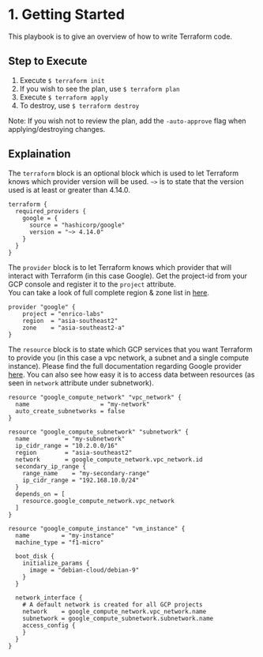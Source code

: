 # 1. Getting Started
This playbook is to give an overview of how to write Terraform code.  

## Step to Execute
1. Execute `$ terraform init`
2. If you wish to see the plan, use `$ terraform plan`
3. Execute `$ terraform apply`
4. To destroy, use `$ terraform destroy`

Note: If you wish not to review the plan, add the `-auto-approve` flag when applying/destroying changes.

## Explaination
The `terraform` block is an optional block which is used to let Terraform knows which provider version will be used. `~>` is to state that the version used is at least or greater than 4.14.0.
```
terraform {
  required_providers {
    google = {
      source = "hashicorp/google"
      version = "~> 4.14.0"
    }
  }
}
```

The `provider` block is to let Terraform knows which provider that will interact with Terraform (in this case Google). Get the project-id from your GCP console and register it to the `project` attribute.  
You can take a look of full complete region & zone list in [here](https://cloud.google.com/compute/docs/regions-zones).
```
provider "google" {
    project = "enrico-labs"
    region  = "asia-southeast2"
    zone    = "asia-southeast2-a"
}
```

The `resource` block is to state which GCP services that you want Terraform to provide you (in this case a vpc network, a subnet and a single compute instance). Please find the full documentation regarding Google provider [here](https://registry.terraform.io/providers/hashicorp/google/latest/docs). You can also see how easy it is to access data between resources (as seen in `network` attribute under subnetwork).
```
resource "google_compute_network" "vpc_network" {
  name                    = "my-network"
  auto_create_subnetworks = false
}

resource "google_compute_subnetwork" "subnetwork" {
  name          = "my-subnetwork"
  ip_cidr_range = "10.2.0.0/16"
  region        = "asia-southeast2"
  network       = google_compute_network.vpc_network.id
  secondary_ip_range {
    range_name    = "my-secondary-range"
    ip_cidr_range = "192.168.10.0/24"
  }
  depends_on = [
    resource.google_compute_network.vpc_network
  ]
}

resource "google_compute_instance" "vm_instance" {
  name         = "my-instance"
  machine_type = "f1-micro"

  boot_disk {
    initialize_params {
      image = "debian-cloud/debian-9"
    }
  }

  network_interface {
    # A default network is created for all GCP projects
    network    = google_compute_network.vpc_network.name
    subnetwork = google_compute_subnetwork.subnetwork.name
    access_config {
    }
  }
}
```